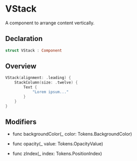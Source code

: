 # VStack

A component to arrange content vertically.

## Declaration

```swift
struct VStack : Component
```

## Overview

```swift
VStack(alignment: .leading) {
    StackColumn(size: .twelve) {
        Text {
            "Lorem ipsum..."
        }
    }
}
```

## Modifiers

- func backgroundColor(_ color: Tokens.BackgroundColor)

- func opacity(_ value: Tokens.OpacityValue)

- func zIndex(_ index: Tokens.PositionIndex)
